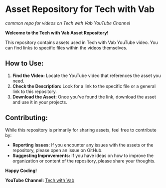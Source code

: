 # Asset Repository for Tech with Vab

_common repo for videos on Tech with Vab YouTube Channel_

**Welcome to the Tech with Vab Asset Repository!**

This repository contains assets used in Tech with Vab YouTube video. You can find links to specific files within the videos themselves.

## How to Use:

1. **Find the Video:** Locate the YouTube video that references the asset you need.
2. **Check the Description:** Look for a link to the specific file or a general link to this repository.
3. **Download the Asset:** Once you've found the link, download the asset and use it in your projects.

## Contributing:

While this repository is primarily for sharing assets, feel free to contribute by:
* **Reporting Issues:** If you encounter any issues with the assets or the repository, please open an issue on GitHub.
* **Suggesting Improvements:** If you have ideas on how to improve the organization or content of the repository, please share your thoughts.

**Happy Coding!**

**YouTube Channel:** [Tech with Vab](https://www.youtube.com/channel/UCApxzqTcVNMsEfndDa1rajw)

